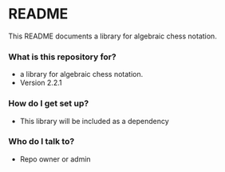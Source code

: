 # README #

This README documents a library for algebraic chess notation.

### What is this repository for? ###

* a library for algebraic chess notation.
* Version 2.2.1

### How do I get set up? ###

* This library will be included as a dependency

### Who do I talk to? ###

* Repo owner or admin
